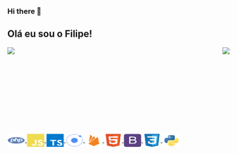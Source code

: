 ### Hi there 👋

## Olá eu sou o Filipe! 
<a href="https://github.com/filipemota130" style="width: 100%;">
  
  <div style="display:flex;justify-content:space-between;width:100%;">
     <img height="180em" src="https://camo.githubusercontent.com/caf9e658c470d23d309bba75d7deb212e646038d77246563afa6e0fafb7d940d/68747470733a2f2f6769746875622d726561646d652d73746174732d65696768742d74686574612e76657263656c2e6170702f6170693f757365726e616d653d446961734a756c69612673686f775f69636f6e733d74727565267468656d653d64726163756c6126696e636c7564655f616c6c5f636f6d6d6974733d7472756526636f756e745f707269766174653d74727565" data-canonical-src="https://github-readme-stats-eight-theta.vercel.app/api?username=DiasJulia&amp;show_icons=true&amp;theme=dracula&amp;include_all_commits=true&amp;count_private=true" style="max-width:100%;">
     <img height="180em" src="https://camo.githubusercontent.com/c408b6a457e312639ad1e4239527763942f8d476e943db667aa6f1891378ca47/68747470733a2f2f6769746875622d726561646d652d73746174732d65696768742d74686574612e76657263656c2e6170702f6170692f746f702d6c616e67732f3f757365726e616d653d446961734a756c6961266c61796f75743d636f6d70616374266c616e67735f636f756e743d38267468656d653d64726163756c61" data-canonical-src="https://github-readme-stats-eight-theta.vercel.app/api/top-langs/?username=DiasJulia&amp;layout=compact&amp;langs_count=8&amp;theme=dracula" style="max-width:100%;">
  </div>
  
<div>
  
  <br>
  
  <img align="center" alt="Filipe-Python" height="30" width="40" src="https://raw.githubusercontent.com/devicons/devicon/master/icons/php/php-plain.svg" style="max-width:100%;">
  <img align="center" alt="Filipe-Js" height="30" width="40" src="https://raw.githubusercontent.com/devicons/devicon/master/icons/javascript/javascript-plain.svg" style="max-width:100%;">
  <img align="center" alt="Filipe-Ts" height="30" width="40" src="https://raw.githubusercontent.com/devicons/devicon/master/icons/typescript/typescript-plain.svg" style="max-width:100%;">
  <img align="center" alt="Filipe-Ionic" height="30" width="40" src="https://raw.githubusercontent.com/devicons/devicon/master/icons/ionic/ionic-original.svg" style="max-width:100%;">
  <img align="center" alt="Filipe-Firebase" height="30" width="40" src="https://raw.githubusercontent.com/devicons/devicon/master/icons/firebase/firebase-plain.svg" style="max-width:100%;">
  <img align="center" alt="Filipe-HTML" height="30" width="40" src="https://raw.githubusercontent.com/devicons/devicon/master/icons/html5/html5-original.svg" style="max-width:100%;">
  <img align="center" alt="Filipe-Bootstrap" height="30" width="40" src="https://raw.githubusercontent.com/devicons/devicon/master/icons/bootstrap/bootstrap-plain.svg" style="max-width:100%;">
  <img align="center" alt="Filipe-CSS" height="30" width="40" src="https://raw.githubusercontent.com/devicons/devicon/master/icons/css3/css3-original.svg" style="max-width:100%;">
  <img align="center" alt="Filipe-Python" height="30" width="40" src="https://raw.githubusercontent.com/devicons/devicon/master/icons/python/python-original.svg" style="max-width:100%;">
  
</div>

</a>

